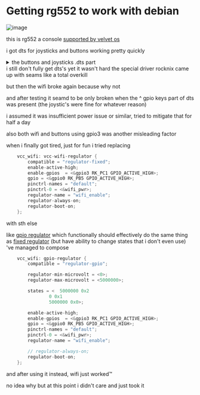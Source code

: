 # Getting rg552 to work with debian

![image](./rg552.png)

this is rg552 a console [supported by velvet os](https://github.com/hexdump0815/imagebuilder/blob/main/systems/console_rg552/readme.md)

i got dts for joysticks and buttons working pretty quickly
<details>
<summary>
the buttons and joysticks .dts part
</summary>

```c
	/*gamepad*/

	gpio_mux: mux-controller {
		status = "okay";
		compatible = "gpio-mux";
		#mux-control-cells = <0>;

		mux-gpios = <&gpio1 RK_PA1 GPIO_ACTIVE_LOW>,
			    <&gpio1 RK_PA0 GPIO_ACTIVE_LOW>;
		/*mux-en-gpio = <&gpio1 RK_PA4 GPIO_ACTIVE_LOW>; // FIXME: unused in driver*/
	};

	adc_mux: adc-mux {
		status = "okay";
		compatible = "io-channel-mux";
		io-channels = <&saradc 4>;
		io-channel-names = "parent";
		#io-channel-cells = <1>;

		mux-controls = <&gpio_mux>;

		channels = "0", "1", "2", "3";
		settle-time-us = <100>;
	};

	adc-joystick {
		compatible = "adc-joystick";
		io-channels = <&adc_mux 0>,
			      <&adc_mux 1>,
			      <&adc_mux 2>,
			      <&adc_mux 3>;
		#address-cells = <1>;
		#size-cells = <0>;
		poll-interval = <60>;
		
		axis@0 {
			reg = <0>;
			abs-flat = <32>;
			abs-fuzz = <16>;
			abs-range = <1024 0>;
			linux,code = <ABS_X>;
		};

		axis@1 {
			reg = <1>;
			abs-flat = <32>;
			abs-fuzz = <16>;
			abs-range = <0 1024>;
			linux,code = <ABS_RX>;
		};

		axis@2 {
			reg = <2>;
			abs-flat = <32>;
			abs-fuzz = <16>;
			abs-range = <1024 0>;
			linux,code = <ABS_Y>;
		};

		axis@3 {
			reg = <3>;
			abs-flat = <32>;
			abs-fuzz = <16>;
			abs-range = <0 1024>;
			linux,code = <ABS_RY>;
		};
	};

	gpio-buttons {
		compatible = "gpio-keys";
		pinctrl-names = "default";
		pinctrl-0 = <&btn_pins>;

		sw1 {
		        gpios = <&gpio3 RK_PA0 GPIO_ACTIVE_LOW>;
		        label = "GPIO DPAD-UP";
		        linux,code = <BTN_DPAD_UP>;
		};
		sw2 {
		        gpios = <&gpio3 RK_PA1 GPIO_ACTIVE_LOW>;
		        label = "GPIO DPAD-DOWN";
		        linux,code = <BTN_DPAD_DOWN>;
		};
		sw3 {
		        gpios = <&gpio3 RK_PA3 GPIO_ACTIVE_LOW>;
		        label = "GPIO DPAD-LEFT";
		        linux,code = <BTN_DPAD_LEFT>;
		};
		sw4 {
		        gpios = <&gpio3 RK_PA2 GPIO_ACTIVE_LOW>;
		        label = "GPIO DPAD-RIGHT";
		        linux,code = <BTN_DPAD_RIGHT>;
		};
		sw5 {
		        gpios = <&gpio3 RK_PA6 GPIO_ACTIVE_LOW>;
		        label = "GPIO KEY BTN-A";
		        linux,code = <BTN_EAST>;
		};
		sw6 {
		        gpios = <&gpio3 RK_PA7 GPIO_ACTIVE_LOW>;
		        label = "GPIO BTN-B";
		        linux,code = <BTN_SOUTH>;
		};
		sw7 {
		        gpios = <&gpio3 RK_PA4 GPIO_ACTIVE_LOW>;
		        label = "GPIO BTN-X";
		        linux,code = <BTN_NORTH>;
		};
		sw8 {
		        gpios = <&gpio3 RK_PA5 GPIO_ACTIVE_LOW>;
		        label = "GPIO BTN-Y";
		        linux,code = <BTN_WEST>;
		};
		sw9 {
		        gpios = <&gpio3 RK_PB1 GPIO_ACTIVE_LOW>;
		        label = "GPIO BTN_SELECT";
		        linux,code = <BTN_SELECT>;
		};
		sw10 {
		        gpios = <&gpio3 RK_PB0 GPIO_ACTIVE_LOW>;
		        label = "GPIO BTN_START";
		        linux,code = <BTN_START>;
		};
		sw11 {
		        gpios = <&gpio3 RK_PC0 GPIO_ACTIVE_LOW>;
		        label = "GPIO BTN_F";
		        linux,code = <BTN_MODE>;
		};
		sw12 {
		        gpios = <&gpio3 RK_PD0 GPIO_ACTIVE_LOW>;
		        label = "GPIO BTN_TL";
		        linux,code = <BTN_TL>;
		};
		sw13 {
		        gpios = <&gpio3 RK_PD2 GPIO_ACTIVE_LOW>;
		        label = "GPIO BTN_TR";
		        linux,code = <BTN_TR>;
		};
		sw14 {
		        gpios = <&gpio3 RK_PD1 GPIO_ACTIVE_LOW>;
		        label = "GPIO BTN_TL2";
		        linux,code = <BTN_TL2>;
		};
		sw15 {
		        gpios = <&gpio3 RK_PD3 GPIO_ACTIVE_LOW>;
		        label = "GPIO BTN_TR2";
		        linux,code = <BTN_TR2>;
		};
		sw16 {
		        gpios = <&gpio3 RK_PB3 GPIO_ACTIVE_LOW>;
		        label = "GPIO BTN_THUMBL";
		        linux,code = <BTN_THUMBL>;
		};
		sw17 {
		        gpios = <&gpio3 RK_PB4 GPIO_ACTIVE_LOW>;
		        label = "GPIO BTN_THUMBR";
		        linux,code = <BTN_THUMBR>;
		};
	};

	/*end gamepad*/
```
</details>
i still don't fully get dts's yet it wasn't hard
the special driver rocknix came up with seams like a total overkill

but then the wifi broke again because why not

and after testing it seamd to be only broken when the ^ gpio keys part of dts was present (the joystic's were fine for whatever reason)

i assumed it was insufficient power issue or similar, tried to mitigate that for half a day

also both wifi and buttons using gpio3 was another misleading factor

when i finally got tired, just for fun i tried replacing
```c
	vcc_wifi: vcc-wifi-regulator {
		compatible = "regulator-fixed";
		enable-active-high;
		enable-gpios  = <&gpio3 RK_PC1 GPIO_ACTIVE_HIGH>;
		gpio = <&gpio0 RK_PB5 GPIO_ACTIVE_HIGH>;
		pinctrl-names = "default";
		pinctrl-0 = <&wifi_pwr>;
		regulator-name = "wifi_enable";
		regulator-always-on;
		regulator-boot-on;
	};
```
with sth else

like [gpio regulator](https://www.kernel.org/doc/Documentation/devicetree/bindings/regulator/gpio-regulator.txt)
which functionally should effectively do the same thing as [fixed regulator](https://www.kernel.org/doc/Documentation/devicetree/bindings/regulator/fixed-regulator.txt) (but have ability to change states that i don't even use)
've managed to compose
```c
	vcc_wifi: gpio-regulator {
		compatible = "regulator-gpio";

		regulator-min-microvolt = <0>;
		regulator-max-microvolt = <5000000>;

		states = <	5000000 0x2
			  	0 0x1
			  	5000000 0x0>;

		enable-active-high;
		enable-gpios  = <&gpio3 RK_PC1 GPIO_ACTIVE_HIGH>;
		gpio = <&gpio0 RK_PB5 GPIO_ACTIVE_HIGH>;
		pinctrl-names = "default";
		pinctrl-0 = <&wifi_pwr>;
		regulator-name = "wifi_enable";

		// regulator-always-on;
		regulator-boot-on;
	};
```

and after using it instead, wifi just worked™

no idea why but at this point i didn't care and just took it